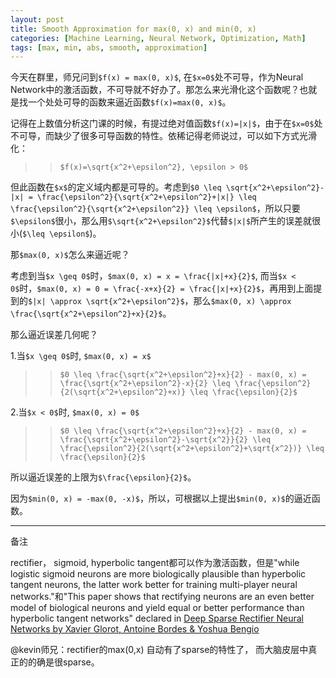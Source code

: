 ```yaml
---
layout: post
title: Smooth Approximation for max(0, x) and min(0, x)
categories: [Machine Learning, Neural Network, Optimization, Math]
tags: [max, min, abs, smooth, approximation]
---
```


今天在群里，师兄问到`$f(x) = max(0, x)$`, 在`$x=0$`处不可导，作为Neural Network中的激活函数，不可导就不好办了。那怎么来光滑化这个函数呢？也就是找一个处处可导的函数来逼近函数`$f(x)=max(0, x)$`。

记得在上数值分析这门课的时候，有提过绝对值函数`$f(x)=|x|$`，由于在`$x=0$`处不可导，而缺少了很多可导函数的特性。依稀记得老师说过，可以如下方式光滑化：

>>`$f(x)=\sqrt{x^2+\epsilon^2}, \epsilon > 0$`

但此函数在`$x$`的定义域内都是可导的。考虑到`$0 \leq \sqrt{x^2+\epsilon^2}-|x| = \frac{\epsilon^2}{\sqrt{x^2+\epsilon^2}+|x|} \leq \frac{\epsilon^2}{\sqrt{x^2+\epsilon^2}} \leq \epsilon$`，所以只要`$\epsilon$`很小，那么用`$\sqrt{x^2+\epsilon^2}$`代替`$|x|$`所产生的误差就很小(`$\leq \epsilon$`)。

那`$max(0, x)$`怎么来逼近呢？

考虑到当`$x \geq 0$`时，`$max(0, x) = x = \frac{|x|+x}{2}$`, 而当`$x < 0$`时，`$max(0, x) = 0 = \frac{-x+x}{2} = \frac{|x|+x}{2}$`，再用到上面提到的`$|x| \approx \sqrt{x^2+\epsilon^2}$`，那么`$max(0, x) \approx \frac{\sqrt{x^2+\epsilon^2}+x}{2}$`。

那么逼近误差几何呢？

1.当`$x \geq 0$`时, `$max(0, x) = x$`

>>`$0 \leq \frac{\sqrt{x^2+\epsilon^2}+x}{2} - max(0, x) = \frac{\sqrt{x^2+\epsilon^2}-x}{2} \leq \frac{\epsilon^2}{2(\sqrt{x^2+\epsilon^2}+x)} \leq \frac{\epsilon}{2}$`

2.当`$x < 0$`时, `$max(0, x) = 0$`

>>`$0 \leq \frac{\sqrt{x^2+\epsilon^2}+x}{2} - max(0, x) = \frac{\sqrt{x^2+\epsilon^2}-\sqrt{x^2}}{2} \leq \frac{\epsilon^2}{2(\sqrt{x^2+\epsilon^2}+\sqrt{x^2})} \leq \frac{\epsilon}{2}$`

所以逼近误差的上限为`$\frac{\epsilon}{2}$`。


因为`$min(0, x) = -max(0, -x)$`，所以，可根据以上提出`$min(0, x)$`的逼近函数。

-----

备注

rectifier， sigmoid, hyperbolic tangent都可以作为激活函数，但是"while logistic sigmoid neurons are more biologically plausible than hyperbolic tangent neurons, the latter work better for training multi-player neural networks."和"This paper shows that rectifying neurons are an even better model of biological neurons and yield equal or better performance than hyperbolic tangent networks" declared in [Deep Sparse Rectifier Neural Networks by Xavier Glorot, Antoine Bordes & Yoshua Bengio](http://eprints.pascal-network.org/archive/00008596/01/glorot11a.pdf)

@kevin师兄：rectifier的max(0,x) 自动有了sparse的特性了， 而大脑皮层中真正的的确是很sparse。